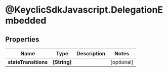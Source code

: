 # @KeyclicSdkJavascript.DelegationEmbedded

## Properties
Name | Type | Description | Notes
------------ | ------------- | ------------- | -------------
**stateTransitions** | **[String]** |  | [optional] 


